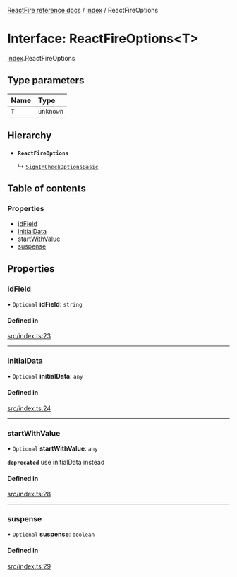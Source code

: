 [ReactFire reference docs](../README.md) / [index](../modules/index.md) / ReactFireOptions

# Interface: ReactFireOptions<T\>

[index](../modules/index.md).ReactFireOptions

## Type parameters

| Name | Type |
| :------ | :------ |
| `T` | `unknown` |

## Hierarchy

- **`ReactFireOptions`**

  ↳ [`SignInCheckOptionsBasic`](auth.SignInCheckOptionsBasic.md)

## Table of contents

### Properties

- [idField](index.ReactFireOptions.md#idfield)
- [initialData](index.ReactFireOptions.md#initialdata)
- [startWithValue](index.ReactFireOptions.md#startwithvalue)
- [suspense](index.ReactFireOptions.md#suspense)

## Properties

### idField

• `Optional` **idField**: `string`

#### Defined in

[src/index.ts:23](https://github.com/FirebaseExtended/reactfire/blob/main/src/index.ts#L23)

___

### initialData

• `Optional` **initialData**: `any`

#### Defined in

[src/index.ts:24](https://github.com/FirebaseExtended/reactfire/blob/main/src/index.ts#L24)

___

### startWithValue

• `Optional` **startWithValue**: `any`

**`deprecated`** use initialData instead

#### Defined in

[src/index.ts:28](https://github.com/FirebaseExtended/reactfire/blob/main/src/index.ts#L28)

___

### suspense

• `Optional` **suspense**: `boolean`

#### Defined in

[src/index.ts:29](https://github.com/FirebaseExtended/reactfire/blob/main/src/index.ts#L29)
